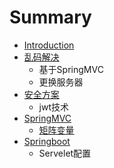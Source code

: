 # Summary

* [Introduction](README.md)
* [乱码解决](乱码解决.md)
  * 基于SpringMVC
  * 更换服务器
* [安全方案](an-quan-fang-an.md)
  * jwt技术
* [SpringMVC](springmvc.md)
  * [矩阵变量](springmvc/ju-zhen-bian-liang.md)
* [Springboot](springboot.md)
  * Servelet配置

